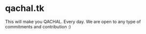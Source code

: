 # qachal.tk
This will make you QACHAL. Every day.
We are open to any type of commitments and contribution :)

